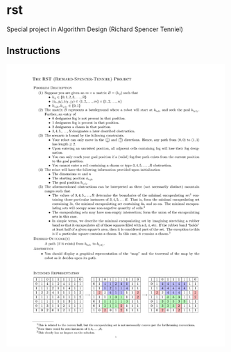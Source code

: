 # rst
Special project in Algorithm Design (Richard Spencer Tenniel)  
  
## Instructions  
![instructions](RST_Project.jpg)  
